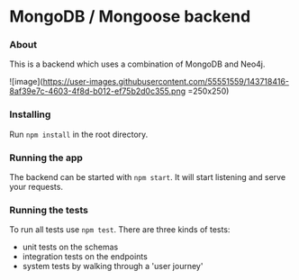 # MongoDB / Mongoose backend

### About

This is a backend which uses a combination of MongoDB and Neo4j. 

![image](https://user-images.githubusercontent.com/55551559/143718416-8af39e7c-4603-4f8d-b012-ef75b2d0c355.png =250x250)

### Installing

Run `npm install` in the root directory.

### Running the app

The backend can be started with `npm start`. It will start listening and serve your requests.

### Running the tests

To run all tests use `npm test`. There are three kinds of tests:
- unit tests on the schemas
- integration tests on the endpoints
- system tests by walking through a 'user journey'
